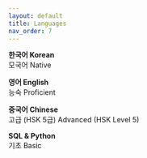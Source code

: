 ```yaml
---
layout: default
title: Languages
nav_order: 7
---
```

**한국어 Korean**  
모국어 Native

**영어 English**  
능숙 Proficient

**중국어 Chinese**  
고급 (HSK 5급) Advanced (HSK Level 5)

**SQL & Python**  
기초 Basic 
